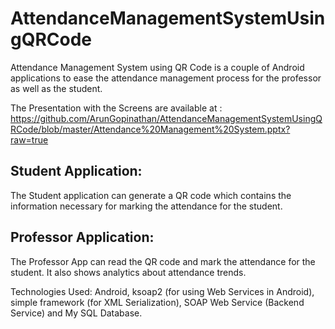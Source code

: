 # AttendanceManagementSystemUsingQRCode

Attendance Management System using QR Code is a couple of Android applications to ease the
attendance management process for the professor as well as the student.

The Presentation with the Screens are available at :
https://github.com/ArunGopinathan/AttendanceManagementSystemUsingQRCode/blob/master/Attendance%20Management%20System.pptx?raw=true

Student Application:
-----------------------
The Student application can generate a QR code which contains the information necessary for marking the 
attendance for the student. 

Professor Application:
-----------------------
The Professor App can read the QR code and mark the attendance for the student. 
It also shows analytics about attendance trends.

Technologies Used: 
Android, ksoap2 (for using Web Services in Android), simple framework (for XML Serialization), 
SOAP Web Service (Backend Service) and My SQL Database.
